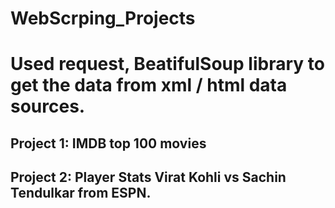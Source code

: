 # WebScrping_Projects

# Used request, BeatifulSoup library to get the data from xml / html data sources.

## Project 1: IMDB top 100 movies
## Project 2: Player Stats Virat Kohli vs Sachin Tendulkar from ESPN.
